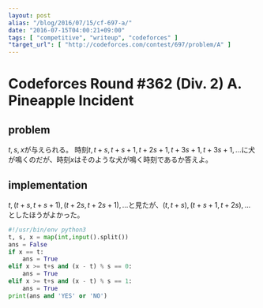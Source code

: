 ```yaml
---
layout: post
alias: "/blog/2016/07/15/cf-697-a/"
date: "2016-07-15T04:00:21+09:00"
tags: [ "competitive", "writeup", "codeforces" ]
"target_url": [ "http://codeforces.com/contest/697/problem/A" ]
---
```


# Codeforces Round #362 (Div. 2) A. Pineapple Incident

## problem

$t,s,x$が与えられる。
時刻$t, t+s, t+s+1, t+2s+1, t+3s+1, t+3s+1, \dots$に犬が鳴くのだが、時刻$x$はそのような犬が鳴く時刻であるか答えよ。

## implementation

$t, (t+s, t+s+1), (t+2s, t+2s+1), \dots$と見たが、$(t, t+s), (t+s+1, t+2s), \dots$としたほうがよかった。

``` python
#!/usr/bin/env python3
t, s, x = map(int,input().split())
ans = False
if x == t:
    ans = True
elif x >= t+s and (x - t) % s == 0:
    ans = True
elif x >= t+s and (x - t) % s == 1:
    ans = True
print(ans and 'YES' or 'NO')
```
